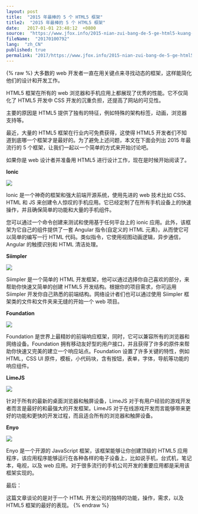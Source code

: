 ```yaml
---
layout: post
title:  "2015 年最棒的 5 个 HTML5 框架"
title2:  "2015 年最棒的 5 个 HTML5 框架"
date:   2017-01-01 23:48:12  +0800
source:  "https://www.jfox.info/2015-nian-zui-bang-de-5-ge-html5-kuang-jia.html"
fileName:  "20170100792"
lang:  "zh_CN"
published: true
permalink: "2017/https://www.jfox.info/2015-nian-zui-bang-de-5-ge-html5-kuang-jia.html"
---
```

{% raw %}
大多数的 web 开发者一直在用关键点来寻找动态的框架，这样能简化他们的设计和开发工作。

 HTML5 框架在所有的 web 浏览器和手机应用上都展现了优秀的性能。它不仅简化了 HTML5 开发中 CSS 开发的沉重负担，还提高了网站的可见性。

主要的原因是 HTML5 提供了独有的特征，例如特殊的架构标签，动画，浏览器支持等。

 最近，大量的 HTML5 框架在行业内可免费获得，这使得 HTML5 开发者们不知道到底哪一个框架才是最好的。为了避免上述问题，本文在下面会列出 2015 年最流行的 5 个框架，让我们一起以一个简单的方式来开始讨论吧。

 如果你是 web 设计者并准备用 HTML5 进行设计工作，现在是时候开始阅读了。

**Ionic**

![](72962ae.png)

 Ionic 是一个神奇的框架和强大前端开源系统，使用先进的 web 技术比如 CSS、HTML 和 JS 来创建令人惊叹的手机应用。它已经定制了在所有手机设备上的快速操作，并且确保简单的功能和大量的手机组件。

 您可以通过一个命令创建来测试和使用基于任何平台上的 ionic 应用。此外，该框架为它自己的组件提供了一套 Angular 指令(自定义的 HTML 元素)，从而使它可以简单的编写一行 HTML 代码。类似指令，它使用视图动画逻辑，异步通信，Angular 的触摸识别和 HTML 清洁处理。

**Siimpler**

![](211cfd7.jpg)

 Siimpler 是一个简单的 HTML 开发框架，他可以通过选择你自己喜欢的部分，来帮助你快速又简单的创建 HTML5 开发结构。根据你的项目需求，你可运用 Siimpler 开发你自己熟悉的前端结构。网络设计者们也可以通过使用 Siimpler 框架类的文件和文件夹来无缝的开始一个 web 项目。

**Foundation**

![](9d09600.jpg)

 Foundation 是世界上最精妙的前端响应框架，同时，它可以兼容所有的浏览器和网络设备。Foundation 拥有移动友好型的用户接口，并且获得了许多的原件来帮助你快速又完美的建立一个响应站点。Foundation 设置了许多关键的特性，例如 HTML，CSS UI 原件，模板，小代码块，含有按钮，表单，字体，导航等功能的响应组件。

**LimeJS**

![](6ce3d6a.jpg)

 针对于所有的最新的桌面浏览器和触屏设备，LimeJS 对于有用户经验的游戏开发者而言是最好的和最强大的开发框架。LimeJS 对于在线游戏开发而言能够带来更好的功能和更快的开发过程，而且适合所有的浏览器和触屏设备。

**Enyo**

![](793a67c.jpg)

 Enyo 是一个开源的 JavaScript 框架，该框架能够让你创建顶级的 HTML5 应用程序，该应用程序能够运行在各种各样的电子设备上，比如说手机，台式机，笔记本，电视，以及 web 应用。对于很多流行的手机公司开发的重要应用都是采用该框架实现的。

 最后：

 这篇文章谈论的是对于一个 HTML 开发公司的独特的功能，操作，需求，以及 HTML5 框架的最好的表现。
{% endraw %}